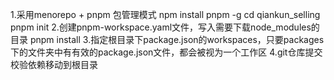 1.采用menorepo + pnpm 包管理模式
npm install pnpm -g
cd qiankun_selling
pnpm init
2.创建pnpm-workspace.yaml文件，写入需要下载node_modules的目录
pnpm install
3.指定根目录下package.json的workspaces，只要packages下的文件夹中有有效的package.json文件，都会被视为一个工作区
4.git仓库提交校验依赖移动到根目录
